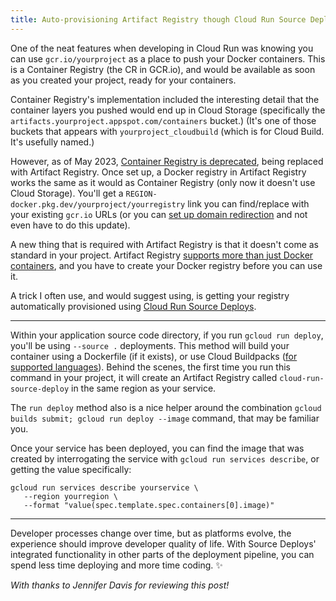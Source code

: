 ```yaml
---
title: Auto-provisioning Artifact Registry though Cloud Run Source Deploys
---
```




One of the neat features when developing in Cloud Run was knowing you can use `gcr.io/yourproject` as a place to push your Docker containers. This is a Container Registry (the CR in GCR.io), and would be available as soon as you created your project, ready for your containers.

Container Registry's implementation included the interesting detail that the container layers you pushed would end up in Cloud Storage (specifically the `artifacts.yourproject.appspot.com/containers` bucket.) (It's one of those buckets that appears with `yourproject_cloudbuild` (which is for Cloud Build. It's usefully named.)

However, as of May 2023, [Container Registry is deprecated](https://cloud.google.com/artifact-registry/docs/transition/transition-from-gcr), being replaced with Artifact Registry. Once set up, a Docker registry in Artifact Registry works the same as it would as Container Registry (only now it doesn't use Cloud Storage). You'll get a `REGION-docker.pkg.dev/yourproject/yourregistry` link you can find/replace with your existing `gcr.io` URLs (or you can [set up domain redirection](https://cloud.google.com/artifact-registry/docs/transition/setup-gcr-repo) and not even have to do this update).

A new thing that is required with Artifact Registry is that it doesn't come as standard in your project. Artifact Registry [supports more than just Docker containers](https://cloud.google.com/artifact-registry/docs/supported-formats), and you have to create your Docker registry before you can use it. 

A trick I often use, and would suggest using, is getting your registry automatically provisioned using [Cloud Run Source Deploys](https://cloud.google.com/run/docs/deploying-source-code). 

---

Within your application source code directory, if you run `gcloud run deploy`, you'll be using `--source .` deployments. This method will build your container using a Dockerfile (if it exists), or use Cloud Buildpacks ([for supported languages](https://cloud.google.com/docs/buildpacks/builders#buildergoogle-22_supported_languages)). Behind the scenes, the first time you run this command in your project, it will create an Artifact Registry called `cloud-run-source-deploy` in the same region as your service. 

The `run deploy` method also is a nice helper around the combination `gcloud builds submit; gcloud run deploy --image` command, that may be familiar you. 

Once your service has been deployed, you can find the image that was created by interrogating the service with `gcloud run services describe`, or getting the value specifically:

```
gcloud run services describe yourservice \
   --region yourregion \
   --format "value(spec.template.spec.containers[0].image)"
```


---

Developer processes change over time, but as platforms evolve, the experience should improve developer quality of life. With Source Deploys' integrated functionality in other parts of the deployment pipeline, you can spend less time deploying and more time coding. ✨

_With thanks to Jennifer Davis for reviewing this post!_
